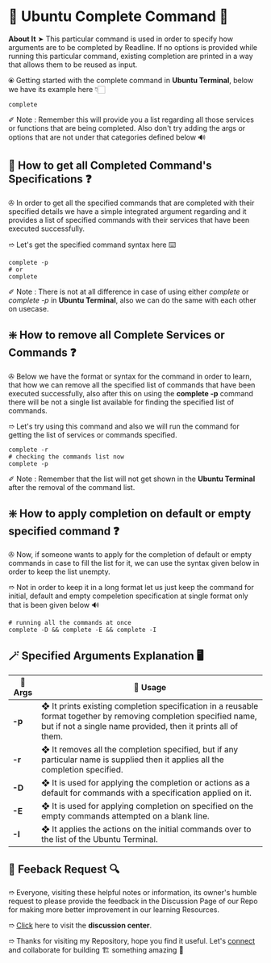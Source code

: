 # 💠 Ubuntu Complete Command 🛅

**About It** ➤ This particular command is used in order to specify how arguments are to be completed by Readline. If no options is provided while running this particular command, existing completion are printed in a way that allows them to be reused as input.

⦿ Getting started with the complete command in **Ubuntu Terminal**, below we have its example here 👇🏻

```
complete
```

✐ Note : Remember this will provide you a list regarding all those services or functions that are being completed. Also don't try adding the args or options that are not under that categories defined below 🔊

## 🔌 How to get all Completed Command's Specifications ❓

✇ In order to get all the specified commands that are completed with their specified details we have a simple integrated argument regarding and it provides a list of specified commands with their services that have been executed successfully.

➱ Let's get the specified command syntax here ⌨️

```
complete -p
# or
complete
```

✐ Note : There is not at all difference in case of using either *complete* or *complete -p* in **Ubuntu Terminal**, also we can do the same with each other on usecase.

## ❇️ How to remove all Complete Services or Commands ❓

✇ Below we have the format or syntax for the command in order to learn, that how we can remove all the specified list of commands that have been executed successfully, also after this on using the **complete -p** command there will be not a single list available for finding the specified list of commands.

➱ Let's try using this command and also we will run the command for getting the list of services or commands specified.

```
complete -r
# checking the commands list now
complete -p
```

✐ Note : Remember that the list will not get shown in the **Ubuntu Terminal** after the removal of the command list.

## ❇️ How to apply completion on default or empty specified command ❓

✇ Now, if someone wants to apply for the completion of default or empty commands in case to fill the list for it, we can use the syntax given below in order to keep the list unempty.

➱ Not in order to keep it in a long format let us just keep the command for initial, default and empty compeletion specification at single format only that is been given below 🔊

```
# running all the commands at once
complete -D && complete -E && complete -I
```

## 🪄 Specified Arguments Explanation 🖥️

| 🎯 **Args** | 📑 **Usage** |
| -------- | --------- |
| **-p** | ❖ It prints existing completion specification in a reusable format together by removing completion specified name, but if not a single name provided, then it prints all of them. |
| **-r** | ❖ It removes all the completion specified, but if any particular name is supplied then it applies all the completion specified. |
| **-D** | ❖ It is used for applying the completion or actions as a default for commands with a specification applied on it. |
| **-E** | ❖ It is used for applying completion on specified on the empty commands attempted on a blank line. |
| **-I** | ❖ It applies the actions on the initial commands over to the list of the Ubuntu Terminal. |

## 📑 Feeback Request 🔍

➱ Everyone, visiting these helpful notes or information, its owner's humble request to please provide the feedback in the Discussion Page of our Repo for making more better improvement in our learning Resources.

➱ [Click](https://github.com/ackwolver335/Ubun2World/discussions) here to visit the **discussion center**.

➱ Thanks for visiting my Repository, hope you find it useful. Let's [connect](https://github.com/ackwolver335) and collaborate for building 🏗️ something amazing 🗿